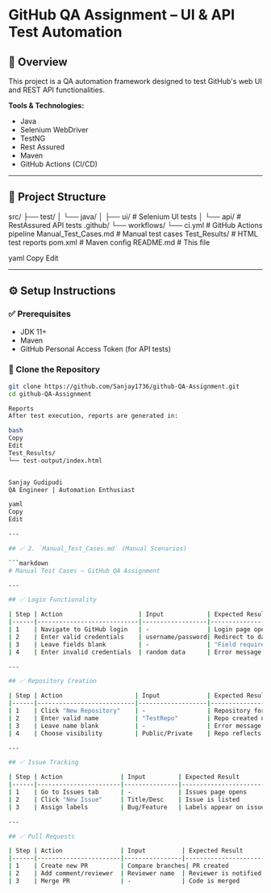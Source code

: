 # GitHub QA Assignment – UI & API Test Automation

## 📌 Overview
This project is a QA automation framework designed to test GitHub's web UI and REST API functionalities.

**Tools & Technologies:**
- Java
- Selenium WebDriver
- TestNG
- Rest Assured
- Maven
- GitHub Actions (CI/CD)

---

## 📁 Project Structure
src/
├── test/
│ └── java/
│ ├── ui/ # Selenium UI tests
│ └── api/ # RestAssured API tests
.github/
└── workflows/
└── ci.yml # GitHub Actions pipeline
Manual_Test_Cases.md # Manual test cases
Test_Results/ # HTML test reports
pom.xml # Maven config
README.md # This file

yaml
Copy
Edit

---

## ⚙️ Setup Instructions

### ✅ Prerequisites
- JDK 11+
- Maven
- GitHub Personal Access Token (for API tests)

### 🔧 Clone the Repository

```bash
git clone https://github.com/Sanjay1736/github-QA-Assignment.git
cd github-QA-Assignment

Reports
After test execution, reports are generated in:

bash
Copy
Edit
Test_Results/
└── test-output/index.html


Sanjay Gudipudi
QA Engineer | Automation Enthusiast

yaml
Copy
Edit

---

## ✅ 2. `Manual_Test_Cases.md` (Manual Scenarios)

```markdown
# Manual Test Cases – GitHub QA Assignment

---

## ✅ Login Functionality

| Step | Action                     | Input            | Expected Result                |
|------|----------------------------|------------------|--------------------------------|
| 1    | Navigate to GitHub login   | -                | Login page opens               |
| 2    | Enter valid credentials    | username/password| Redirect to dashboard          |
| 3    | Leave fields blank         | -                | "Field required" message       |
| 4    | Enter invalid credentials  | random data      | Error message is shown         |

---

## ✅ Repository Creation

| Step | Action                    | Input             | Expected Result               |
|------|---------------------------|-------------------|-------------------------------|
| 1    | Click "New Repository"    | -                 | Repository form appears       |
| 2    | Enter valid name          | "TestRepo"        | Repo created under account    |
| 3    | Leave name blank          | -                 | Error message is shown        |
| 4    | Choose visibility         | Public/Private    | Repo reflects correct setting |

---

## ✅ Issue Tracking

| Step | Action                | Input         | Expected Result               |
|------|-----------------------|---------------|-------------------------------|
| 1    | Go to Issues tab      | -             | Issues page opens             |
| 2    | Click "New Issue"     | Title/Desc    | Issue is listed               |
| 3    | Assign labels         | Bug/Feature   | Labels appear on issue        |

---

## ✅ Pull Requests

| Step | Action                | Input          | Expected Result             |
|------|-----------------------|----------------|-----------------------------|
| 1    | Create new PR         | Compare branches| PR created                  |
| 2    | Add comment/reviewer  | Reviewer name  | Reviewer is notified        |
| 3    | Merge PR              | -              | Code is merged              |

